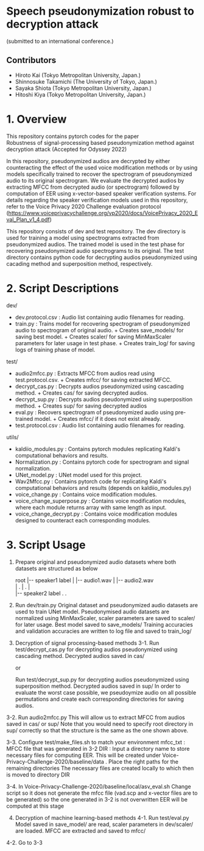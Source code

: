 # Speech pseudonymization robust to decryption attack

(submitted to an international conference.)

## Contributors
- Hiroto Kai (Tokyo Metropolitan University, Japan.)
- Shinnosuke Takamichi (The University of Tokyo, Japan.)
- Sayaka Shiota (Tokyo Metropolitan University, Japan.)
- Hitoshi Kiya (Tokyo Metropolitan University, Japan.)

# 1. Overview

This repository contains pytorch codes for the paper  
Robustness of signal-processing based pseudonymization method against decryption attack
(Accepted for Odyssey 2022)

In this repository, pseudonymized audios are decrypted by either counteracting the effect of the used voice modification methods or by using models specifically trained to recover the spectrogram of pseudonymized audio to its original spectrogram.
We evaluate the decrypted audios by extracting MFCC from decrypted audio (or spectrogram) followed by computation of EER using x-vector-based speaker verification systems.
For details regarding the speaker verification models used in this repository, refer to the Voice Privacy 2020 Challenge evaluation protocol
(https://www.voiceprivacychallenge.org/vp2020/docs/VoicePrivacy_2020_Eval_Plan_v1_4.pdf)

This repository consists of dev and test repository. The dev directory is used for training a model using spectrograms extracted from pseudonymized audios.
The trained model is used in the test phase for recovering pseudonymized audio spectrograms to its original.
The test directory contains python code for decrypting audios pseudonymized using cacading method and superposition method, respectively.


# 2. Script Descriptions

dev/

* dev.protocol.csv	    :  Audio list containing audio filenames for reading.
* train.py                  :  Trains model for recovering spectrogram of pseudonymized audio to spectrogram of original audio.
  			    +  Creates save_models/ for saving best model.
			    +  Creates scaler/ for saving MinMaxScaler parameters for later usage in test phase.
			    +  Creates train_log/ for saving logs of training phase of model.

test/

* audio2mfcc.py		    :  Extracts MFCC from audios read using test.protocol.csv.
  			    +  Creates mfcc/ for saving extracted MFCC.
* decrypt_cas.py	    :  Decrypts audios pseudonymized using cascading method.
  			    +  Creates cas/ for saving decrypted audios.
* decrypt_sup.py	    :  Decrypts audios pseudonymized using superposition method.
  			    +  Creates sup/ for saving decrypted audios
* eval.py		    :  Recovers spectrogram of pseudonymized audio using pre-trained model.
  			    +  Creates mfcc/ if it does not exist already.
* test.protocol.csv         :  Audio list containing audio filenames for reading.


utils/

* kaldiio_modules.py	    :  Contains pytorch modules replicating Kaldi's computational behaviors and results.
* Normalization.py          :  Contains pytorch code for spectrogram and signal normalization.
* UNet_model.py		    :  UNet model used for this project.
* Wav2Mfcc.py		    :  Contains pytorch code for replicating Kaldi's computational behaviors and results (depends on kaldiio_modules.py)
* voice_change.py	    :  Contains voice modification modules.
* voice_change_superpose.py :  Contains voice modification modules, where each module returns array with same length as input.
* voice_change_decrypt.py   :  Contains voice modification modules designed to counteract each corresponding modules. 


# 3. Script Usage

1. Prepare original and pseudonymized audio datasets where both datasets are structured as below

   root
    |-- speaker1 label
    |       |-- audio1.wav
    |	    |-- audio2.wav    
    |	    	.
    |		.
    |		
    |-- speaker2 label
		.
		.

2. Run dev/train.py
   Original dataset and pseudonymized audio datasets are used to train UNet model.
   Pseudonymised audio datasets are normalized using MinMaxScaler, scaler parameters are saved to scaler/ for later usage.
   Best model saved to save_models/
   Training accuracies and validation accuracies are written to log file and saved to train_log/


3. Decryption of signal processing-based methods
3-1. Run test/decrypt_cas.py for decrypting audios pseudonymized using cascading method.
     Decrypted audios saved in cas/

     or	     

     Run test/decrypt_sup.py for decrypting audios pseudonymized using superposition method.
     Decrypted audios saved in sup/
     In order to evaluate the worst case possible, we pseudoymize audio on all possible permutations and create each corresponding directories for saving audios.

3-2. Run audio2mfcc.py
     This will allow us to extract MFCC from audios saved in cas/ or sup/
     Note that you would need to specify root directory in sup/ correctly so that the structure is the same as the one shown above.

3-3. Configure test/make_files.sh to match your environment
     mfcc_txt : MFCC file that was generated in 3-2
     DIR : Input a directory name to store necessary files for computing EER. This will be created under Voice-Privacy-Challenge-2020/baseline/data .
     Place the right paths for the remaining directories
     The necessary files are created locally to which then is moved to directory DIR


3-4. In Voice-Privacy-Challenge-2020/baseline/local/asv_eval.sh
     Change script so it does not generate the mfcc file (vad.scp and x-vector files are to be generated) so the one generated in 3-2 is not overwritten
     EER will be computed at this stage


4. Decryption of machine learning-based methods
4-1. Run test/eval.py
     Model saved in save_model/ are read, scaler parameters in dev/scaler/ are loaded.
     MFCC are extracted and saved to mfcc/

4-2. Go to 3-3
